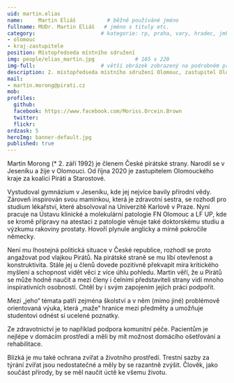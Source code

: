```yaml
---
uid: martin.elias
name:     Martin Eliáš          # běžně používáné jméno
fullname: MUDr. Martin Eliáš   # jméno s tituly etc.
category:                     # kategorie: rp, praha, vary, hradec, jmk, senat
- olomouc
- kraj-zastupitele
position: Místopředseda místního sdružení
img: people/elias_martin.jpg             # 165 x 220
img-full:                     # větší obrázek zobrazený na podrobném profilu
description: 2. místopředseda místního sdružení Olomouc, zastupitel Olomouckého kraje                # kratký popis, max 160 znaků
mail: 
- martin.morong@pirati.cz
mob:         
profiles:
  github:
  facebook: https://www.facebook.com/Moriss.Orcein.Brown   
  twitter:        
  flickr:
ordzask: 5       
heroImg: banner-default.jpg
published: true
---
```

Martin Morong (* 2. září 1992) je členem České pirátské strany. Narodil se v Jeseníku a žije v Olomouci. Od října 2020 je zastupitelem Olomouckého kraje za koalici Piráti a Starostové.

Vystudoval gymnázium v Jeseníku, kde jej nejvíce bavily přírodní vědy. Zároveň inspirován svou maminkou, která je zdravotní sestra, se rozhodl pro studium lékařství, které absolvoval na Univerzitě Karlově v Praze. Nyní pracuje na Ústavu klinické a molekulární patologie FN Olomouc a LF UP, kde se kromě přípravy na atestaci z patologie věnuje také doktorskému studiu a výzkumu rakoviny prostaty. Hovoří plynule anglicky a mírně pokročile německy.

Není mu lhostejná politická situace v České republice, rozhodl se proto angažovat pod vlajkou Pirátů. Na pirátské straně se mu líbí otevřenost a konstruktivita. Stále jej u členů dovede pozitivně překvapit míra kritického myšlení a schopnost vidět věci z více úhlu pohledu. Martin věří, že u Pirátů se může hodně naučit a mezi členy i čelními představiteli strany vidí mnoho inspirativních osobností. Chtěl by i svým zapojením jejich práci podpořit.

Mezi „jeho“ témata patří zejména školství a v něm (mimo jiné) problémově orientovaná výuka, která „maže“ hranice mezi předměty a umožňuje studentovi odnést si ucelené poznatky.

Ze zdravotnictví je to například podpora komunitní péče. Pacientům je nejlépe v domácím prostředí a měli by mít možnost domácího ošetřování a rehabilitace. 

Blízká je mu také ochrana zvířat a životního prostředí. Trestní sazby za týrání zvířat jsou nedostatečné a měly by se razantně zvýšit. Člověk, jako součást přírody, by se měl naučit úctě ke všemu životu.
